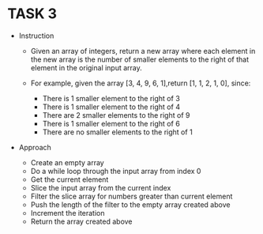 # TASK 3

- Instruction
  - Given an array of integers, return a new array where each element in the new array is the number of smaller elements to the right of that element in the original input array.

  - For example, given the array [3, 4, 9, 6, 1],return [1, 1, 2, 1, 0], since:

    - There is 1 smaller element to the right of 3
    - There is 1 smaller element to the right of 4
    - There are 2 smaller elements to the right of 9
    - There is 1 smaller element to the right of 6
    - There are no smaller elements to the right of 1

- Approach
  - Create an empty array
  - Do a while loop through the input array from index 0
  - Get the current element
  - Slice the input array from the current index
  - Filter the slice array for numbers greater than current element
  - Push the length of the filter to the empty array created above
  - Increment the iteration
  - Return the array created above
